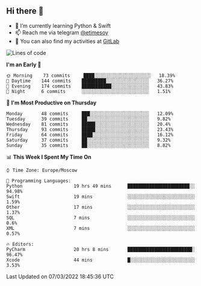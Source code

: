 ## Hi there 👋
- 🌱 I’m currently learning Python & Swift
- 📫 Reach me via telegram [@etimesoy](https://t.me/etimesoy/)
- 🦊 You can also find my activities at [GitLab](https://gitlab.com/etimesoy)

<!--START_SECTION:waka-->
![Lines of code](https://img.shields.io/badge/From%20Hello%20World%20I%27ve%20Written-183%20Thousand%20lines%20of%20code-blue)

**I'm an Early 🐤** 

```text
🌞 Morning    73 commits     ████░░░░░░░░░░░░░░░░░░░░░   18.39% 
🌆 Daytime    144 commits    █████████░░░░░░░░░░░░░░░░   36.27% 
🌃 Evening    174 commits    ███████████░░░░░░░░░░░░░░   43.83% 
🌙 Night      6 commits      ░░░░░░░░░░░░░░░░░░░░░░░░░   1.51%

```
📅 **I'm Most Productive on Thursday** 

```text
Monday       48 commits     ███░░░░░░░░░░░░░░░░░░░░░░   12.09% 
Tuesday      39 commits     ██░░░░░░░░░░░░░░░░░░░░░░░   9.82% 
Wednesday    81 commits     █████░░░░░░░░░░░░░░░░░░░░   20.4% 
Thursday     93 commits     █████░░░░░░░░░░░░░░░░░░░░   23.43% 
Friday       64 commits     ████░░░░░░░░░░░░░░░░░░░░░   16.12% 
Saturday     37 commits     ██░░░░░░░░░░░░░░░░░░░░░░░   9.32% 
Sunday       35 commits     ██░░░░░░░░░░░░░░░░░░░░░░░   8.82%

```


📊 **This Week I Spent My Time On** 

```text
⌚︎ Time Zone: Europe/Moscow

💬 Programming Languages: 
Python                   19 hrs 49 mins      ███████████████████████░░   94.98% 
Swift                    19 mins             ░░░░░░░░░░░░░░░░░░░░░░░░░   1.59% 
Other                    17 mins             ░░░░░░░░░░░░░░░░░░░░░░░░░   1.37% 
SQL                      7 mins              ░░░░░░░░░░░░░░░░░░░░░░░░░   0.6% 
XML                      7 mins              ░░░░░░░░░░░░░░░░░░░░░░░░░   0.57%

🔥 Editors: 
PyCharm                  20 hrs 8 mins       ████████████████████████░   96.47% 
Xcode                    44 mins             █░░░░░░░░░░░░░░░░░░░░░░░░   3.53%

```


 Last Updated on 07/03/2022 18:45:36 UTC
<!--END_SECTION:waka-->
